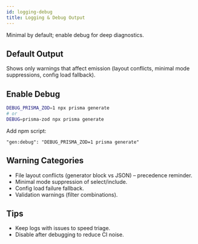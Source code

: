 ```yaml
---
id: logging-debug
title: Logging & Debug Output
---
```


Minimal by default; enable debug for deep diagnostics.

## Default Output

Shows only warnings that affect emission (layout conflicts, minimal mode suppressions, config load fallback).

## Enable Debug

```bash
DEBUG_PRISMA_ZOD=1 npx prisma generate
# or
DEBUG=prisma-zod npx prisma generate
```

Add npm script:

```jsonc
"gen:debug": "DEBUG_PRISMA_ZOD=1 prisma generate"
```

## Warning Categories

- File layout conflicts (generator block vs JSON) – precedence reminder.
- Minimal mode suppression of select/include.
- Config load failure fallback.
- Validation warnings (filter combinations).

## Tips

- Keep logs with issues to speed triage.
- Disable after debugging to reduce CI noise.
